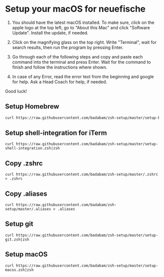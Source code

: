 # Setup your macOS for neuefische

1. You should have the latest macOS installed. To make sure, click on the apple logo at the top left, go to "About this Mac" and click "Software Update". Install the update, if needed.

1. Click on the magnifying glass on the top right. Write "Terminal", wait for search results, then run the program by pressing Enter.

1. Go through each of the following steps and copy and paste each command into the terminal and press Enter. Wait for the command to finish and follow the instructions where shown.

1. In case of any Error, read the error text from the beginning and google for help. Ask a Head Coach for help, if needed.

Good luck!

## Setup Homebrew

```sh
curl https://raw.githubusercontent.com/badabam/zsh-setup/master/setup-brew.zsh|zsh
```

## Setup shell-integration for iTerm

```
curl https://raw.githubusercontent.com/badabam/zsh-setup/master/setup-shell-integration.zsh|zsh
```

## Copy .zshrc 

```
curl https://raw.githubusercontent.com/badabam/zsh-setup/master/.zshrc > .zshrc
```

## Copy .aliases
```
curl https://raw.githubusercontent.com/badabam/zsh-setup/master/.aliases > .aliases
```

## Setup git

```
curl https://raw.githubusercontent.com/badabam/zsh-setup/master/setup-git.zsh|zsh
```

## Setup macOS

```
curl https://raw.githubusercontent.com/badabam/zsh-setup/master/setup-macos.zsh|zsh
```

